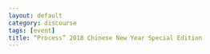 ```yaml
---
layout: default
category: discourse
tags: [event]
title: “Process” 2018 Chinese New Year Special Edition
---
```


